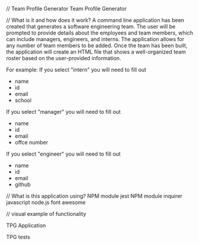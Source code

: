 // Team Profile Generator
Team Profile Generator

// What is it and how does it work?
A command line application has been created that generates a software engineering team. The user will be prompted to provide details about the employees and team members, which can include managers, engineers, and interns. The application allows for any number of team members to be added. Once the team has been built, the application will create an HTML file that shows a well-organized team roster based on the user-provided information.

For example:
If you select "intern" you will need to fill out
* name
* id
* email
* school

If you select "manager" you will need to fill out
* name
* id
* email
* offce number

If you select "engineer" you will need to fill out
* name
* id
* email
* github

// What is this application using?
NPM module jest
NPM module inquirer
javascript
node.js
font awesome


// visual example of functionality

TPG Application

TPG tests





